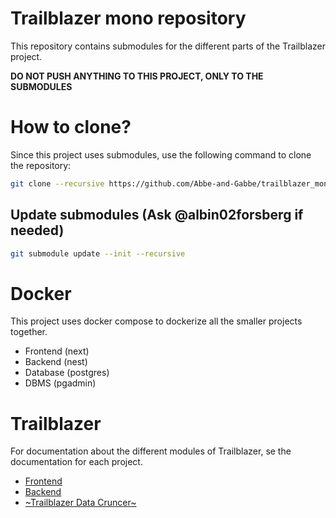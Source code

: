 # Trailblazer mono repository

This repository contains submodules for the different parts of the Trailblazer project.

__DO NOT PUSH ANYTHING TO THIS PROJECT, ONLY TO THE SUBMODULES__

# How to clone?

Since this project uses submodules, use the following command to clone the repository:

```sh
git clone --recursive https://github.com/Abbe-and-Gabbe/trailblazer_mono
```

## Update submodules (Ask @albin02forsberg if needed)

```sh
git submodule update --init --recursive
```

# Docker

This project uses docker compose to dockerize all the smaller projects together.

- Frontend (next)
- Backend (nest)
- Database (postgres)
- DBMS (pgadmin)

# Trailblazer

For documentation about the different modules of Trailblazer, se the documentation for each project.

- [Frontend](https://github.com/Abbe-and-Gabbe/trailblazer/wiki)
- [Backend](https://github.com/Abbe-and-Gabbe/trailblazer_backend/wiki)
- [~Trailblazer Data Cruncer~]()